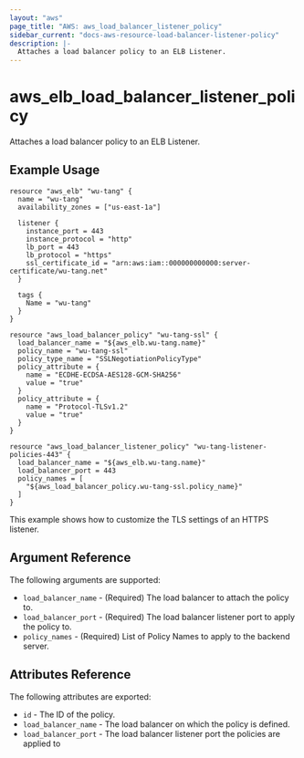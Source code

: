```yaml
---
layout: "aws"
page_title: "AWS: aws_load_balancer_listener_policy"
sidebar_current: "docs-aws-resource-load-balancer-listener-policy"
description: |-
  Attaches a load balancer policy to an ELB Listener.
---
```


# aws\_elb\_load\_balancer\_listener\_policy

Attaches a load balancer policy to an ELB Listener.


## Example Usage

```
resource "aws_elb" "wu-tang" {
  name = "wu-tang"
  availability_zones = ["us-east-1a"]

  listener {
    instance_port = 443
    instance_protocol = "http"
    lb_port = 443
    lb_protocol = "https"
    ssl_certificate_id = "arn:aws:iam::000000000000:server-certificate/wu-tang.net"
  }

  tags {
    Name = "wu-tang"
  }
}

resource "aws_load_balancer_policy" "wu-tang-ssl" {
  load_balancer_name = "${aws_elb.wu-tang.name}"
  policy_name = "wu-tang-ssl"
  policy_type_name = "SSLNegotiationPolicyType"
  policy_attribute = {
    name = "ECDHE-ECDSA-AES128-GCM-SHA256"
    value = "true"
  }
  policy_attribute = {
    name = "Protocol-TLSv1.2"
    value = "true"
  }
}

resource "aws_load_balancer_listener_policy" "wu-tang-listener-policies-443" {
  load_balancer_name = "${aws_elb.wu-tang.name}"
  load_balancer_port = 443
  policy_names = [
    "${aws_load_balancer_policy.wu-tang-ssl.policy_name}"
  ]
}
```

This example shows how to customize the TLS settings of an HTTPS listener.

## Argument Reference

The following arguments are supported:

* `load_balancer_name` - (Required) The load balancer to attach the policy to.
* `load_balancer_port` - (Required) The load balancer listener port to apply the policy to.
* `policy_names` - (Required) List of Policy Names to apply to the backend server.

## Attributes Reference

The following attributes are exported:

* `id` - The ID of the policy.
* `load_balancer_name` - The load balancer on which the policy is defined.
* `load_balancer_port` - The load balancer listener port the policies are applied to

